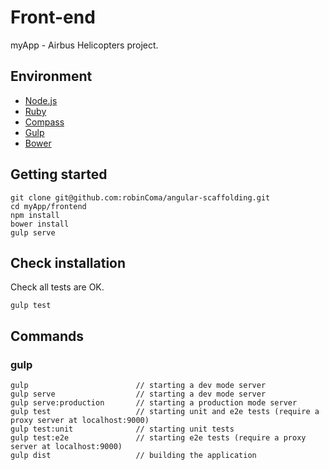 # Front-end

myApp - Airbus Helicopters project.

## Environment

-   [Node.js](http://nodejs.org/)
-   [Ruby](https://www.ruby-lang.org/fr/)
-   [Compass](http://compass-style.org/install/)
-   [Gulp](http://gulpjs.com/)
-   [Bower](http://bower.io/)

## Getting started

    git clone git@github.com:robinComa/angular-scaffolding.git
    cd myApp/frontend
    npm install
    bower install
    gulp serve

## Check installation
Check all tests are OK.

	gulp test

## Commands

### gulp

	gulp                        // starting a dev mode server
	gulp serve                  // starting a dev mode server
	gulp serve:production       // starting a production mode server
	gulp test                   // starting unit and e2e tests (require a proxy server at localhost:9000)
	gulp test:unit              // starting unit tests
	gulp test:e2e               // starting e2e tests (require a proxy server at localhost:9000)
	gulp dist                   // building the application